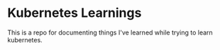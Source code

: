 # Kubernetes Learnings

This is a repo for documenting things I've learned while trying to learn kubernetes.
